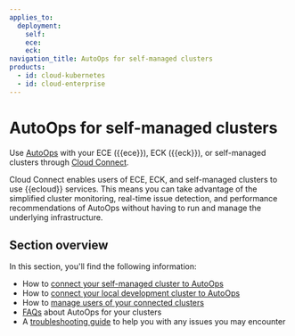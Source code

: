 ```yaml
---
applies_to:
  deployment:
    self:
    ece:
    eck:
navigation_title: AutoOps for self-managed clusters
products:
  - id: cloud-kubernetes
  - id: cloud-enterprise
---
```


# AutoOps for self-managed clusters

Use [AutoOps](/deploy-manage/monitor/autoops.md) with your ECE ({{ece}}), ECK ({{eck}}), or self-managed clusters through [Cloud Connect](/deploy-manage/cloud-connect.md). 

Cloud Connect enables users of ECE, ECK, and self-managed clusters to use {{ecloud}} services. This means you can take advantage of the simplified cluster monitoring, real-time issue detection, and performance recommendations of AutoOps without having to run and manage the underlying infrastructure.

## Section overview

In this section, you'll find the following information:

* How to [connect your self-managed cluster to AutoOps](/deploy-manage/monitor/autoops/cc-connect-self-managed-to-autoops.md)
* How to [connect your local development cluster to AutoOps](/deploy-manage/monitor/autoops/cc-connect-local-dev-to-autoops.md)
* How to [manage users of your connected clusters](/deploy-manage/monitor/autoops/cc-manage-users.md)
* [FAQs](/deploy-manage/monitor/autoops/cc-cloud-connect-autoops-faq.md) about AutoOps for your clusters
* A [troubleshooting guide](/deploy-manage/monitor/autoops/cc-cloud-connect-autoops-troubleshooting.md) to help you with any issues you may encounter